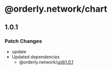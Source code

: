 # @orderly.network/chart

## 1.0.1

### Patch Changes

- update
- Updated dependencies
  - @orderly.network/ui@1.0.1
